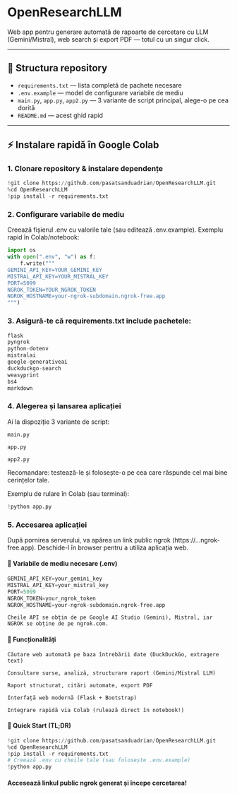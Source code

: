 # OpenResearchLLM

Web app pentru generare automată de rapoarte de cercetare cu LLM (Gemini/Mistral), web search și export PDF — totul cu un singur click.

---

## 🧰 Structura repository

- `requirements.txt` — lista completă de pachete necesare
- `.env.example` — model de configurare variabile de mediu
- `main.py`, `app.py`, `app2.py` — 3 variante de script principal, alege-o pe cea dorită
- `README.md` — acest ghid rapid

---

## ⚡ Instalare rapidă în Google Colab

### 1. Clonare repository & instalare dependențe

```python
!git clone https://github.com/pasatsanduadrian/OpenResearchLLM.git
%cd OpenResearchLLM
!pip install -r requirements.txt
```
### 2. Configurare variabile de mediu

Creează fișierul .env cu valorile tale (sau editează .env.example). Exemplu rapid în Colab/notebook:

```python
import os
with open(".env", "w") as f:
    f.write("""
GEMINI_API_KEY=YOUR_GEMINI_KEY
MISTRAL_API_KEY=YOUR_MISTRAL_KEY
PORT=5099
NGROK_TOKEN=YOUR_NGROK_TOKEN
NGROK_HOSTNAME=your-ngrok-subdomain.ngrok-free.app
""")
```

### 3. Asigură-te că requirements.txt include pachetele:

```python
flask
pyngrok
python-dotenv
mistralai
google-generativeai
duckduckgo-search
weasyprint
bs4
markdown
```

### 4. Alegerea și lansarea aplicației

Ai la dispoziție 3 variante de script:

    main.py

    app.py

    app2.py

Recomandare: testează-le și folosește-o pe cea care răspunde cel mai bine cerințelor tale.

Exemplu de rulare în Colab (sau terminal):

```python
!python app.py
```
### 5. Accesarea aplicației

După pornirea serverului, va apărea un link public ngrok (https://...ngrok-free.app).
Deschide-l în browser pentru a utiliza aplicația web.

#### 🔑 Variabile de mediu necesare (.env)

```python
GEMINI_API_KEY=your_gemini_key
MISTRAL_API_KEY=your_mistral_key
PORT=5099
NGROK_TOKEN=your_ngrok_token
NGROK_HOSTNAME=your-ngrok-subdomain.ngrok-free.app
```

    Cheile API se obțin de pe Google AI Studio (Gemini), Mistral, iar NGROK se obține de pe ngrok.com.

#### 📝 Funcționalități

    Căutare web automată pe baza întrebării date (DuckDuckGo, extragere text)

    Consultare surse, analiză, structurare raport (Gemini/Mistral LLM)

    Raport structurat, citări automate, export PDF   

    Interfață web modernă (Flask + Bootstrap)

    Integrare rapidă via Colab (rulează direct în notebook!)


#### 🚀 Quick Start (TL;DR)
```python
!git clone https://github.com/pasatsanduadrian/OpenResearchLLM.git
%cd OpenResearchLLM
!pip install -r requirements.txt
# Creează .env cu cheile tale (sau folosește .env.example)
!python app.py
```

#### Accesează linkul public ngrok generat și începe cercetarea!



